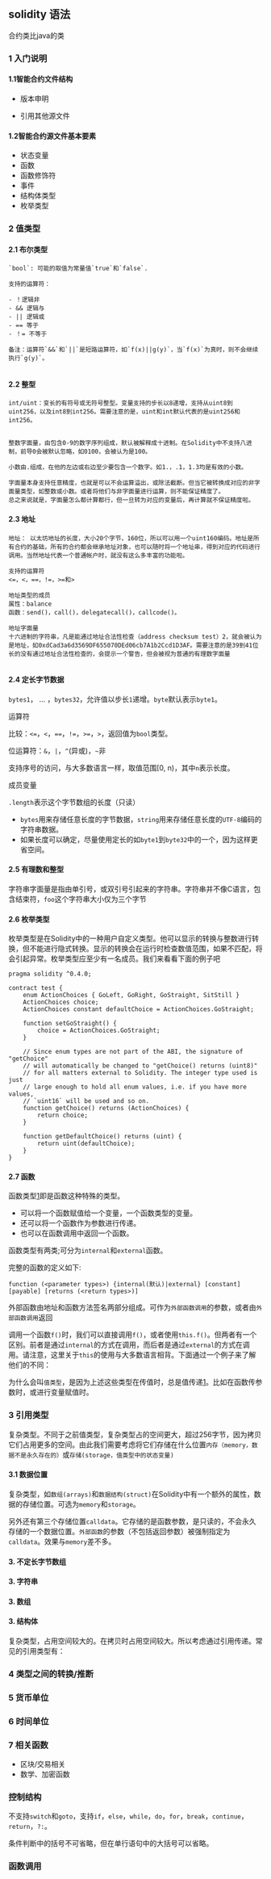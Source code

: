 ## solidity 语法
合约类比java的类

### 1 入门说明

#### 1.1智能合约文件结构

- 版本申明

- 引用其他源文件

#### 1.2智能合约源文件基本要素

- 状态变量
- 函数
- 函数修饰符
- 事件
- 结构体类型
- 枚举类型

### 2 值类型

#### 2.1 布尔类型

```
`bool`: 可能的取值为常量值`true`和`false`.

支持的运算符：

- ！逻辑非
- && 逻辑与
- || 逻辑或
- == 等于
- ！= 不等于

备注：运算符`&&`和`||`是短路运算符，如`f(x)||g(y)`，当`f(x)`为真时，则不会继续执行`g(y)`。


```

#### 2.2 整型

```
int/uint：变长的有符号或无符号整型。变量支持的步长以8递增，支持从uint8到uint256，以及int8到int256。需要注意的是，uint和int默认代表的是uint256和int256。


整数字面量，由包含0-9的数字序列组成，默认被解释成十进制。在Solidity中不支持八进制，前导0会被默认忽略，如0100，会被认为是100。

小数由.组成，在他的左边或右边至少要包含一个数字。如1.，.1，1.3均是有效的小数。

字面量本身支持任意精度，也就是可以不会运算溢出，或除法截断。但当它被转换成对应的非字面量类型，如整数或小数。或者将他们与非字面量进行运算，则不能保证精度了。
总之来说就是，字面量怎么都计算都行，但一旦转为对应的变量后，再计算就不保证精度啦。
```

#### 2.3 地址

```
地址： 以太坊地址的长度，大小20个字节，160位，所以可以用一个uint160编码。地址是所有合约的基础，所有的合约都会继承地址对象，也可以随时将一个地址串，得到对应的代码进行调用。当然地址代表一个普通帐户时，就没有这么多丰富的功能啦。

支持的运算符
<=，<，==，!=，>=和>

地址类型的成员
属性：balance
函数：send()，call()，delegatecall()，callcode()。

地址字面量
十六进制的字符串，凡是能通过地址合法性检查（address checksum test）2，就会被认为是地址，如0xdCad3a6d3569DF655070DEd06cb7A1b2Ccd1D3AF。需要注意的是39到41位长的没有通过地址合法性检查的，会提示一个警告，但会被视为普通的有理数字面量


```

#### 2.4 定长字节数据

`bytes1`， ... ，`bytes32`，允许值以步长`1`递增。`byte`默认表示`byte1`。

 运算符

比较：`<=`，`<`，`==`，`!=`，`>=`，`>`，返回值为`bool`类型。

位运算符：`&`，`|`，`^`(异或)，`~`非

支持序号的访问，与大多数语言一样，取值范围[0, n)，其中`n`表示长度。

成员变量

`.length`表示这个字节数组的长度（只读）



- `bytes`用来存储任意长度的字节数据，`string`用来存储任意长度的`UTF-8`编码的字符串数据。
- 如果长度可以确定，尽量使用定长的如`byte1`到`byte32`中的一个，因为这样更省空间。

#### 2.5 有理数和整型

字符串字面量是指由单引号，或双引号引起来的字符串。字符串并不像C语言，包含结束符，`foo`这个字符串大小仅为三个字节

#### 2.6 枚举类型

枚举类型是在Solidity中的一种用户自定义类型。他可以显示的转换与整数进行转换，但不能进行隐式转换。显示的转换会在运行时检查数值范围，如果不匹配，将会引起异常。枚举类型应至少有一名成员。我们来看看下面的例子吧

```
pragma solidity ^0.4.0;

contract test {
    enum ActionChoices { GoLeft, GoRight, GoStraight, SitStill }
    ActionChoices choice;
    ActionChoices constant defaultChoice = ActionChoices.GoStraight;

    function setGoStraight() {
        choice = ActionChoices.GoStraight;
    }

    // Since enum types are not part of the ABI, the signature of "getChoice"
    // will automatically be changed to "getChoice() returns (uint8)"
    // for all matters external to Solidity. The integer type used is just
    // large enough to hold all enum values, i.e. if you have more values,
    // `uint16` will be used and so on.
    function getChoice() returns (ActionChoices) {
        return choice;
    }

    function getDefaultChoice() returns (uint) {
        return uint(defaultChoice);
    }
}
```



#### 2.7 函数

函数类型[1](https://solidity.tryblockchain.org/Solidity-Type-Function-函数.html#fn1)即是函数这种特殊的类型。

- 可以将一个函数赋值给一个变量，一个函数类型的变量。
- 还可以将一个函数作为参数进行传递。
- 也可以在函数调用中返回一个函数。

函数类型有两类;可分为`internal`和`external`函数。



完整的函数的定义如下:

```text
function (<parameter types>) {internal(默认)|external} [constant] [payable] [returns (<return types>)]
```

外部函数由地址和函数方法签名两部分组成。可作为`外部函数调用`的参数，或者由`外部函数调用`返回

调用一个函数`f()`时，我们可以直接调用`f()`，或者使用`this.f()`。但两者有一个区别。前者是通过`internal`的方式在调用，而后者是通过`external`的方式在调用。请注意，这里关于`this`的使用与大多数语言相背。下面通过一个例子来了解他们的不同：



为什么会叫`值类型`，是因为上述这些类型在传值时，总是值传递[1](https://solidity.tryblockchain.org/Solidity-Type-类型.html#fn1)。比如在函数传参数时，或进行变量赋值时。

### 3 引用类型

复杂类型。不同于之前值类型，复杂类型占的空间更大，超过256字节，因为拷贝它们占用更多的空间。由此我们需要考虑将它们存储在什么位置`内存（memory，数据不是永久存在的）`或`存储(storage，值类型中的状态变量)`



####  3.1 数据位置

复杂类型，如`数组(arrays)`和`数据结构(struct)`在Solidity中有一个额外的属性，数据的存储位置。可选为`memory`和`storage`。

另外还有第三个存储位置`calldata`。它存储的是函数参数，是只读的，不会永久存储的一个数据位置。`外部函数`的参数（不包括返回参数）被强制指定为`calldata`。效果与`memory`差不多。







#### 3. 不定长字节数组



#### 3. 字符串



####  3. 数组



#### 3. 结构体



复杂类型，占用空间较大的。在拷贝时占用空间较大。所以考虑通过引用传递。常见的引用类型有：



### 4 类型之间的转换/推断



###  5 货币单位



### 6 时间单位



### 7 相关函数

- 区块/交易相关 
- 数学、加密函数



### 控制结构

不支持`switch`和`goto`，支持`if`，`else`，`while`，`do`，`for`，`break`，`continue`，`return`，`?:`。

条件判断中的括号不可省略，但在单行语句中的大括号可以省略。

### 函数调用




